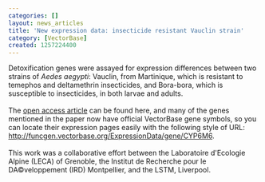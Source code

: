 ```yaml
---
categories: []
layout: news_articles
title: 'New expression data: insecticide resistant Vauclin strain'
category: [VectorBase]
created: 1257224400
---
```

Detoxification genes were assayed for expression differences between two strains of <i>Aedes aegypti</i>: Vauclin, from Martinique, which is resistant to temephos and deltamethrin insecticides, and Bora-bora, which is susceptible to insecticides, in both larvae and adults.<br><br>The <a href="http://www.biomedcentral.com/1471-2164/10/494">open access article</a> can be found here, and many of the genes mentioned in the paper now have official VectorBase gene symbols, so you can locate their expression pages easily with the following style of URL: <a href="http://funcgen.vectorbase.org/ExpressionData/gene/CYP6M6">http://funcgen.vectorbase.org/ExpressionData/gene/CYP6M6</a>.
<br><br>
This work was a collaborative effort between the Laboratoire d'Ecologie Alpine (LECA) of Grenoble, the Institut de Recherche pour le DA©veloppement (IRD) Montpellier, and the LSTM, Liverpool.
